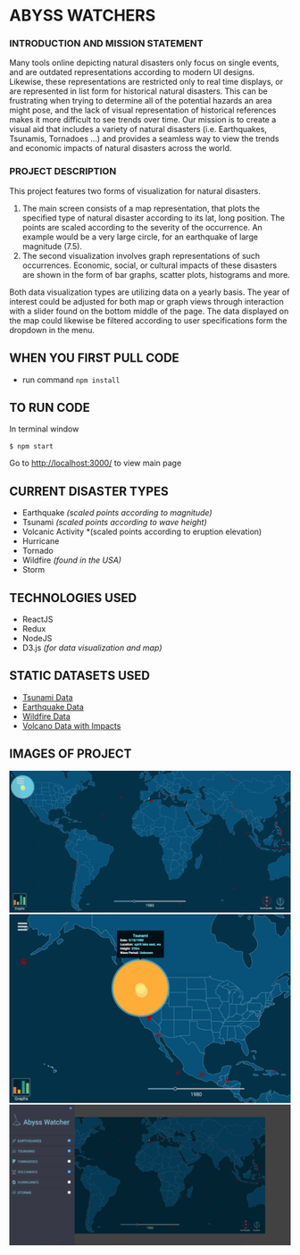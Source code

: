 # ABYSS WATCHERS

### INTRODUCTION AND MISSION STATEMENT
Many tools online depicting natural disasters only focus on single events, and are outdated representations according to modern UI designs. Likewise, these representations are restricted only to real time displays, or are represented in list form for historical natural disasters. This can be frustrating when trying to determine all of the potential hazards an area might pose, and the lack of visual representation of historical references makes it more difficult to see trends over time.
	Our mission is to create a visual aid that includes a variety of natural disasters (i.e. Earthquakes, Tsunamis, Tornadoes …) and provides a seamless way to view the trends and economic impacts of natural disasters across the world. 
	
### PROJECT DESCRIPTION
This project features two forms of visualization for natural disasters. 
1) The main screen consists of a map representation, that plots the specified type of natural disaster according to its lat, long position. The points are scaled according to the severity of the occurrence. An example would be a very large circle, for an earthquake of large magnitude (7.5). 
2) The second visualization involves graph representations of such occurrences. Economic, social, or cultural impacts of these disasters are shown in the form of bar graphs, scatter plots, histograms and more. 

Both data visualization types are utilizing data on a yearly basis. The year of interest could be adjusted for both map or graph views through interaction with a slider found on the bottom middle of the page. 
The data displayed on the map could likewise be filtered according to user specifications form the dropdown in the menu.
 
## WHEN YOU FIRST PULL CODE
* run command `npm install`

## TO RUN CODE
In terminal window
```
$ npm start
```

Go to [http://localhost:3000/](http://localhost:3000/) to view main page

## CURRENT DISASTER TYPES
* Earthquake *(scaled points according to magnitude)*
* Tsunami *(scaled points according to wave height)*
* Volcanic Activity *(scaled points according to eruption elevation)
* Hurricane
* Tornado
* Wildfire *(found in the USA)*
* Storm

## TECHNOLOGIES USED
* ReactJS
* Redux
* NodeJS
* D3.js *(for data visualization and map)*

## STATIC DATASETS USED 
* [Tsunami Data](https://www.kaggle.com/noaa/seismic-waves)
* [Earthquake Data](https://www.kaggle.com/usgs/earthquake-database/data)
* [Wildfire Data](https://catalog.data.gov/dataset/combined-wildfire-dataset-for-the-united-states-and-certain-territories-1870-2015)
* [Volcano Data with Impacts](https://www.ngdc.noaa.gov/)

## IMAGES OF PROJECT
![Main Screen](main_screen.png)
![Details Screen](details_screen.png)
![Menu Screen](menu_screen.png)
